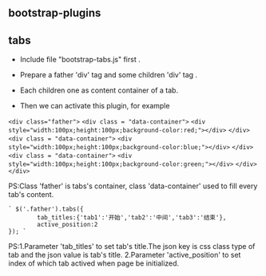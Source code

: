 ﻿## bootstrap-plugins

## tabs
  
  * Include file "bootstrap-tabs.js" first .

  * Prepare a father 'div' tag and some children 'div' tag . 
  
  * Each children one as content container of a tab.

  * Then we can activate this plugin, for example

	
`<div class="father">`
	`<div class = "data-container">`
		`<div style="width:100px;height:100px;background-color:red;"></div>`
	`</div>`
	`<div class = "data-container">`
		`<div style="width:100px;height:100px;background-color:blue;"></div>`
	`</div>`
	`<div class = "data-container">`
		`<div style="width:100px;height:100px;background-color:green;"></div>`
	`</div>`
 `</div>`

PS:Class 'father' is tabs's container, class 'data-container' used to fill every tab's content.

	` $('.father').tabs({
			tab_titles:{'tab1':'开始','tab2':'中间','tab3':'结束'},
			active_position:2
	}); `

PS:1.Parameter 'tab_titles' to set tab's title.The json key is css class type of tab and the json value is tab's title.
   2.Parameter 'active_position' to set index of which tab actived when page be initialized.
